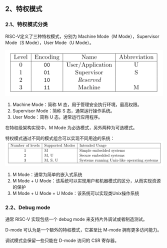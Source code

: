 ## 2、特权模式

### 2.1、特权模式分类

RISC-V定义了三种特权模式，分别为 Machine Mode（M Mode），Supervisor Mode（S Mode），User Mode（U Mode）。

![mode](images/privilege/mode.png)

1. Machine Mode：简称 M 态，用于管理安全执行环境，最高权限。
2. Supervisor Mode：简称 S 态，通常运行操作系统。
3. User Mode：简称 U 态，通常运行应用程序。

在特权级架构实现中，M Mode 为必选模式，另外两种为可选模式。

特权模式通过不同的模式组合可以实现不同用途的系统：
![usage](images/privilege/usage.png)

1. M Mode：通常为简单的嵌入式系统
2. M Mode + U Mode：该系统可以实现用户和机器模式的区分，从而实现资源的保护
3. M Mode + U Mode + U Mode：该系统可以实现类Unix操作系统

### 2.2、Debug mode
通常 RISC-V 实现包括一个 debug mode 来支持片外调试或者制造测试。

D-mode 可认为是一个额外的特权模式，它甚至比 M-mode 拥有更多访问能力。

调试模式会保留一些只能在 D-mode 访问的 CSR 寄存器。


